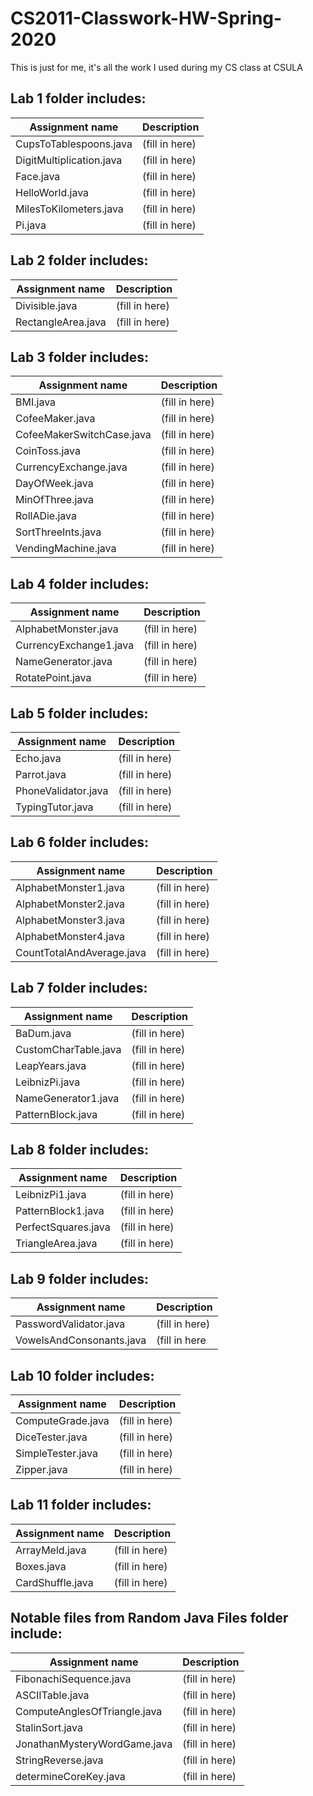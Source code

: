 # CS2011-Classwork-HW-Spring-2020
This is just for me, it's all the work I used during my CS class at CSULA
## Lab 1 folder includes:
Assignment name  | Description
-------------    | -------------
CupsToTablespoons.java     | (fill in here)
DigitMultiplication.java     | (fill in here)
Face.java     | (fill in here)
HelloWorld.java     | (fill in here)
MilesToKilometers.java     | (fill in here)
Pi.java     | (fill in here)

## Lab 2 folder includes:
Assignment name  | Description
-------------    | -------------
Divisible.java     | (fill in here)
RectangleArea.java     | (fill in here)

## Lab 3 folder includes:
Assignment name  | Description
-------------    | -------------
BMI.java     | (fill in here)
CofeeMaker.java     | (fill in here)
CofeeMakerSwitchCase.java     | (fill in here)
CoinToss.java     | (fill in here)
CurrencyExchange.java     | (fill in here)
DayOfWeek.java     | (fill in here)
MinOfThree.java     | (fill in here)
RollADie.java     | (fill in here)
SortThreeInts.java     | (fill in here)
VendingMachine.java     | (fill in here)

## Lab 4 folder includes:
Assignment name  | Description
-------------    | -------------
AlphabetMonster.java     | (fill in here)
CurrencyExchange1.java     | (fill in here)
NameGenerator.java     | (fill in here)
RotatePoint.java     | (fill in here)

## Lab 5 folder includes:
Assignment name  | Description
-------------    | -------------
Echo.java     | (fill in here)
Parrot.java     | (fill in here)
PhoneValidator.java     | (fill in here)
TypingTutor.java     | (fill in here)

## Lab 6 folder includes:
Assignment name  | Description
-------------    | -------------
AlphabetMonster1.java     | (fill in here)
AlphabetMonster2.java     | (fill in here)
AlphabetMonster3.java     | (fill in here)
AlphabetMonster4.java     | (fill in here)
CountTotalAndAverage.java     | (fill in here)

## Lab 7 folder includes:
Assignment name  | Description
-------------    | -------------
BaDum.java     | (fill in here)
CustomCharTable.java     | (fill in here)
LeapYears.java     | (fill in here)
LeibnizPi.java     | (fill in here)
NameGenerator1.java     | (fill in here)
PatternBlock.java     | (fill in here)

## Lab 8 folder includes:
Assignment name  | Description
-------------    | -------------
LeibnizPi1.java     | (fill in here)
PatternBlock1.java     | (fill in here)
PerfectSquares.java     | (fill in here)
TriangleArea.java     | (fill in here)

## Lab 9 folder includes:
Assignment name  | Description
-------------    | -------------
PasswordValidator.java     | (fill in here)
VowelsAndConsonants.java     | (fill in here

## Lab 10 folder includes:
Assignment name  | Description
-------------    | -------------
ComputeGrade.java     | (fill in here)
DiceTester.java     | (fill in here)
SimpleTester.java     | (fill in here)
Zipper.java     | (fill in here)

## Lab 11 folder includes:
Assignment name  | Description
-------------    | -------------
ArrayMeld.java     | (fill in here)
Boxes.java     | (fill in here)
CardShuffle.java     | (fill in here)

## Notable files from Random Java Files folder include:
Assignment name  | Description
-------------    | -------------
FibonachiSequence.java     | (fill in here)
ASCIITable.java     | (fill in here)
ComputeAnglesOfTriangle.java     | (fill in here)
StalinSort.java     | (fill in here)
JonathanMysteryWordGame.java     | (fill in here)
StringReverse.java     | (fill in here)
determineCoreKey.java     | (fill in here)

